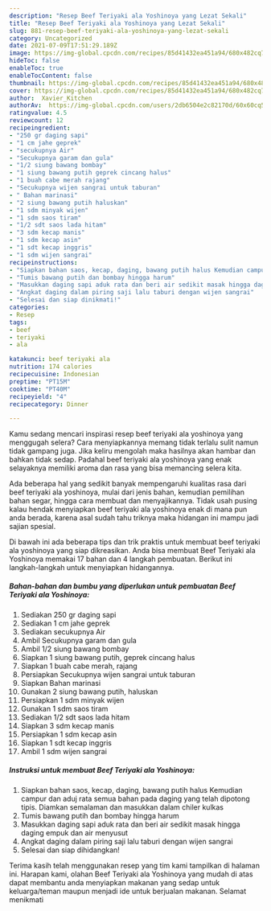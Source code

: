 ```yaml
---
description: "Resep Beef Teriyaki ala Yoshinoya yang Lezat Sekali"
title: "Resep Beef Teriyaki ala Yoshinoya yang Lezat Sekali"
slug: 881-resep-beef-teriyaki-ala-yoshinoya-yang-lezat-sekali
category: Uncategorized
date: 2021-07-09T17:51:29.189Z
image: https://img-global.cpcdn.com/recipes/85d41432ea451a94/680x482cq70/beef-teriyaki-ala-yoshinoya-foto-resep-utama.jpg
hideToc: false
enableToc: true
enableTocContent: false
thumbnail: https://img-global.cpcdn.com/recipes/85d41432ea451a94/680x482cq70/beef-teriyaki-ala-yoshinoya-foto-resep-utama.jpg
cover: https://img-global.cpcdn.com/recipes/85d41432ea451a94/680x482cq70/beef-teriyaki-ala-yoshinoya-foto-resep-utama.jpg
author:  Xavier_Kitchen
authorAv:  https://img-global.cpcdn.com/users/2db6504e2c82170d/60x60cq50/avatar.jpg
ratingvalue: 4.5
reviewcount: 12
recipeingredient:
- "250 gr daging sapi"
- "1 cm jahe geprek"
- "secukupnya Air"
- "Secukupnya garam dan gula"
- "1/2 siung bawang bombay"
- "1 siung bawang putih geprek cincang halus"
- "1 buah cabe merah rajang"
- "Secukupnya wijen sangrai untuk taburan"
- " Bahan marinasi"
- "2 siung bawang putih haluskan"
- "1 sdm minyak wijen"
- "1 sdm saos tiram"
- "1/2 sdt saos lada hitam"
- "3 sdm kecap manis"
- "1 sdm kecap asin"
- "1 sdt kecap inggris"
- "1 sdm wijen sangrai"
recipeinstructions:
- "Siapkan bahan saos, kecap, daging, bawang putih halus Kemudian campur dan aduj rata semua bahan pada daging yang telah dipotong tipis. Diamkan semalaman dan masukkan dalam chiler kulkas"
- "Tumis bawang putih dan bombay hingga harum"
- "Masukkan daging sapi aduk rata dan beri air sedikit masak hingga daging empuk dan air menyusut"
- "Angkat daging dalam piring saji lalu taburi dengan wijen sangrai"
- "Selesai dan siap dinikmati!"
categories:
- Resep
tags:
- beef
- teriyaki
- ala

katakunci: beef teriyaki ala 
nutrition: 174 calories
recipecuisine: Indonesian
preptime: "PT15M"
cooktime: "PT40M"
recipeyield: "4"
recipecategory: Dinner

---
```



Kamu sedang mencari inspirasi resep beef teriyaki ala yoshinoya yang menggugah selera? Cara menyiapkannya memang tidak terlalu sulit namun tidak gampang juga. Jika keliru mengolah maka hasilnya akan hambar dan bahkan tidak sedap. Padahal beef teriyaki ala yoshinoya yang enak selayaknya memiliki aroma dan rasa yang bisa memancing selera kita.


Ada beberapa hal yang sedikit banyak mempengaruhi kualitas rasa dari beef teriyaki ala yoshinoya, mulai dari jenis bahan, kemudian pemilihan bahan segar, hingga cara membuat dan menyajikannya. Tidak usah pusing kalau hendak menyiapkan beef teriyaki ala yoshinoya enak di mana pun anda berada, karena asal sudah tahu triknya maka hidangan ini mampu jadi sajian spesial.




Di bawah ini ada beberapa tips dan trik praktis untuk membuat beef teriyaki ala yoshinoya yang siap dikreasikan. Anda bisa membuat Beef Teriyaki ala Yoshinoya memakai 17 bahan dan 4 langkah pembuatan. Berikut ini langkah-langkah untuk menyiapkan hidangannya.

<!--inarticleads1-->

##### Bahan-bahan dan bumbu yang diperlukan untuk pembuatan Beef Teriyaki ala Yoshinoya:

1. Sediakan 250 gr daging sapi
1. Sediakan 1 cm jahe geprek
1. Sediakan secukupnya Air
1. Ambil Secukupnya garam dan gula
1. Ambil 1/2 siung bawang bombay
1. Siapkan 1 siung bawang putih, geprek cincang halus
1. Siapkan 1 buah cabe merah, rajang
1. Persiapkan Secukupnya wijen sangrai untuk taburan
1. Siapkan  Bahan marinasi
1. Gunakan 2 siung bawang putih, haluskan
1. Persiapkan 1 sdm minyak wijen
1. Gunakan 1 sdm saos tiram
1. Sediakan 1/2 sdt saos lada hitam
1. Siapkan 3 sdm kecap manis
1. Persiapkan 1 sdm kecap asin
1. Siapkan 1 sdt kecap inggris
1. Ambil 1 sdm wijen sangrai




<!--inarticleads2-->

##### Instruksi untuk membuat Beef Teriyaki ala Yoshinoya:

1. Siapkan bahan saos, kecap, daging, bawang putih halus Kemudian campur dan aduj rata semua bahan pada daging yang telah dipotong tipis. Diamkan semalaman dan masukkan dalam chiler kulkas
1. Tumis bawang putih dan bombay hingga harum
1. Masukkan daging sapi aduk rata dan beri air sedikit masak hingga daging empuk dan air menyusut
1. Angkat daging dalam piring saji lalu taburi dengan wijen sangrai
1. Selesai dan siap dihidangkan!



Terima kasih telah menggunakan resep yang tim kami tampilkan di halaman ini. Harapan kami, olahan Beef Teriyaki ala Yoshinoya yang mudah di atas dapat membantu anda menyiapkan makanan yang sedap untuk keluarga/teman maupun menjadi ide untuk berjualan makanan. Selamat menikmati
